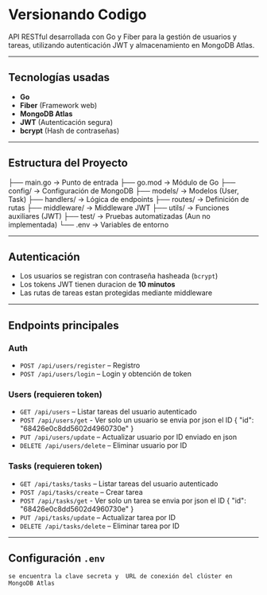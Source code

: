# Versionando Codigo

API RESTful desarrollada con Go y Fiber para la gestión de usuarios y tareas, utilizando autenticación JWT y almacenamiento en MongoDB Atlas.

---

## Tecnologías usadas

- **Go**
- **Fiber** (Framework web)
- **MongoDB Atlas**
- **JWT** (Autenticación segura)
- **bcrypt** (Hash de contraseñas)

---

## Estructura del Proyecto

├── main.go → Punto de entrada
├── go.mod → Módulo de Go
├── config/ → Configuración de MongoDB
├── models/ → Modelos (User, Task)
├── handlers/ → Lógica de endpoints
├── routes/ → Definición de rutas
├── middleware/ → Middleware JWT
├── utils/ → Funciones auxiliares (JWT)
├── test/ → Pruebas automatizadas (Aun no implementada)
└── .env → Variables de entorno



---

## Autenticación

- Los usuarios se registran con contraseña hasheada (`bcrypt`)
- Los tokens JWT tienen duracion de **10 minutos**
- Las rutas de tareas estan protegidas mediante middleware

---

## Endpoints principales

### Auth
- `POST /api/users/register` – Registro
- `POST /api/users/login` – Login y obtención de token

### Users (requieren token)
- `GET /api/users` – Listar tareas del usuario autenticado
- `POST /api/users/get` - Ver solo un usuario se envia por json el ID 
{
   "id": "68426e0c8dd5602d4960730e"
}
- `PUT /api/users/update` – Actualizar usuario por ID enviado en json
- `DELETE /api/users/delete` – Eliminar usuario por ID 

### Tasks (requieren token)
- `GET /api/tasks/tasks` – Listar tareas del usuario autenticado
- `POST /api/tasks/create` – Crear tarea
- `POST /api/tasks/get` - Ver solo un tarea se envia por json el ID 
{
   "id": "68426e0c8dd5602d4960730e"
}
- `PUT /api/tasks/update` – Actualizar tarea por ID
- `DELETE /api/tasks/delete` – Eliminar tarea por ID

---

##  Configuración `.env`

```env
se encuentra la clave secreta y  URL de conexión del clúster en MongoDB Atlas
